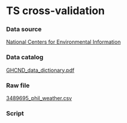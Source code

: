 # TS cross-validation

### Data source
[National Centers for Environmental Information](https://www.ncei.noaa.gov/cdo-web/datasets#GHCND)

### Data catalog

[GHCND_data_dictionary.pdf](https://github.com/GBlanch/Statistical-Methods/blob/main/1.Time-Series%20Cross-Validation/0.data/GHCND_data_dictionary.pdf)

### Raw file

[3489695_phil_weather.csv](https://raw.githubusercontent.com/GBlanch/Statistical-Methods/main/1.Time-Series%20Cross-Validation/0.data/3489695_phil_weather.csv)

### Script

[]()




